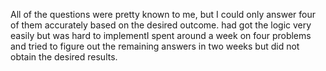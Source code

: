 All of the questions were pretty known to me, but I could only answer four of them accurately based on the desired outcome. had got the logic very easily but was hard to implementI spent around a week on four problems and tried to figure out the remaining answers in two weeks but did not obtain the desired results.
